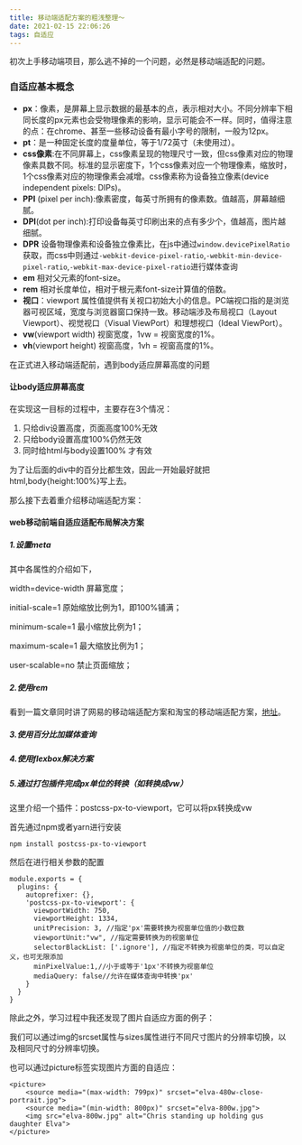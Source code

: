```yaml
---
title: 移动端适配方案的粗浅整理～
date: 2021-02-15 22:06:26
tags: 自适应
---
```


初次上手移动端项目，那么逃不掉的一个问题，必然是移动端适配的问题。

### 自适应基本概念

- **px**：像素，是屏幕上显示数据的最基本的点，表示相对大小。不同分辨率下相同长度的px元素也会受物理像素的影响，显示可能会不一样。同时，值得注意的点：在chrome、甚至一些移动设备有最小字号的限制，一般为12px。
- **pt**：是一种固定长度的度量单位，等于1/72英寸（未使用过）。
- **css像素**:在不同屏幕上，css像素呈现的物理尺寸一致，但css像素对应的物理像素具数不同。标准的显示密度下，1个css像素对应一个物理像素，缩放时，1个css像素对应的物理像素会减增。css像素称为设备独立像素(device independent pixels: DIPs)。
- **PPI** (pixel per inch):像素密度，每英寸所拥有的像素数。值越高，屏幕越细腻。
- **DPI**(dot per inch):打印设备每英寸印刷出来的点有多少个，值越高，图片越细腻。
- **DPR** 设备物理像素和设备独立像素比，在js中通过`window.devicePixelRatio`获取，而css中则通过`-webkit-device-pixel-ratio`,`-webkit-min-device-pixel-ratio`,`-webkit-max-device-pixel-ratio`进行媒体查询
- **em** 相对父元素的font-size。
- **rem** 相对长度单位，相对于根元素font-size计算值的倍数。
- **视口**：viewport 属性值提供有关视口初始大小的信息。PC端视口指的是浏览器可视区域，宽度与浏览器窗口保持一致。移动端涉及布局视口（Layout Viewport）、视觉视口（Visual ViewPort）和理想视口（Ideal ViewPort）。
- **vw**(viewport width) 视窗宽度，1vw = 视窗宽度的1%。
- **vh**(viewport height) 视窗高度，1vh = 视窗高度的1%。



在正式进入移动端适配前，遇到body适应屏幕高度的问题

#### 让body适应屏幕高度

在实现这一目标的过程中，主要存在3个情况：

1. 只给div设置高度，页面高度100%无效
2. 只给body设置高度100%仍然无效
3. 同时给html与body设置100% 才有效

​	为了让后面的div中的百分比都生效，因此一开始最好就把html,body{height:100%}写上去。



那么接下去着重介绍移动端适配方案：

#### web移动前端自适应适配布局解决方案

##### 1.设置meta

<meta name="viewport" content="width=device-width,initial-scale=1,minimum-scale=1,maximum-scale=1,user-scalable=no" />

其中各属性的介绍如下，

width=device-width 屏幕宽度；

initial-scale=1 原始缩放比例为1，即100%铺满；

minimum-scale=1 最小缩放比例为1；

maximum-scale=1 最大缩放比例为1；

user-scalable=no 禁止页面缩放；

##### 2.使用rem

看到一篇文章同时讲了网易的移动端适配方案和淘宝的移动端适配方案，[地址](https://cloud.tencent.com/developer/article/1407007)。

##### 3.使用百分比加媒体查询

##### 4.使用flexbox解决方案

##### 5.通过打包插件完成px单位的转换（如转换成vw）

这里介绍一个插件：postcss-px-to-viewport，它可以将px转换成vw

首先通过npm或者yarn进行安装

```
npm install postcss-px-to-viewport
```

然后在进行相关参数的配置

```
module.exports = {
  plugins: {
    autoprefixer: {},
    'postcss-px-to-viewport': {
      viewportWidth: 750,
      viewportHeight: 1334,
      unitPrecision: 3, //指定'px'需要转换为视窗单位值的小数位数
      viewportUnit:"vw", //指定需要转换为的视窗单位
      selectorBlackList: ['.ignore'], //指定不转换为视窗单位的类，可以自定义，也可无限添加
      minPixelValue:1,//小于或等于'1px'不转换为视窗单位
      mediaQuery: false//允许在媒体查询中转换'px'
    }
  }
}
```



除此之外，学习过程中我还发现了图片自适应方面的例子：

我们可以通过img的srcset属性与sizes属性进行不同尺寸图片的分辨率切换，以及相同尺寸的分辨率切换。

也可以通过picture标签实现图片方面的自适应：

```
<picture>
	<source media="(max-width: 799px)" srcset="elva-480w-close-portrait.jpg">
	<source media="(min-width: 800px)" srcset="elva-800w.jpg">
	<img src="elva-800w.jpg" alt="Chris standing up holding gus daughter Elva">
</picture>
```
